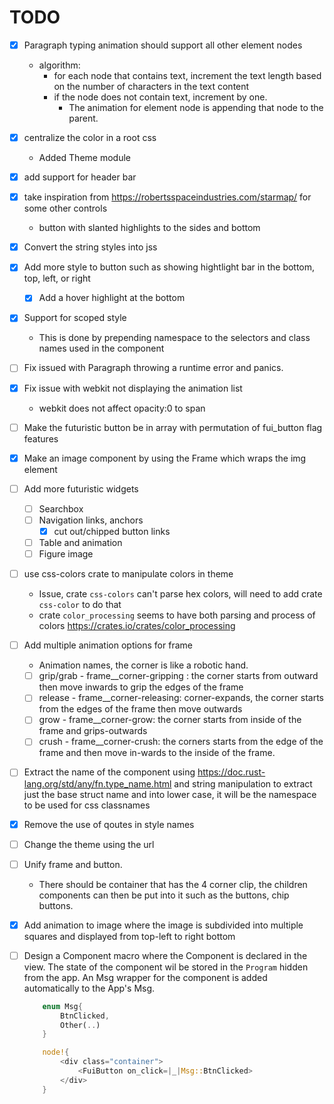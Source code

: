 # TODO

- [X] Paragraph typing animation should support all other element nodes
    - algorithm:
        - for each node that contains text, increment the text length based on the number of characters in the text content
        - if the node does not contain text, increment by one.
            - The animation for element node is appending that node to the parent.
- [X] centralize the color in a root css
    - Added Theme module
- [X] add support for header bar
- [X] take inspiration from https://robertsspaceindustries.com/starmap/ for some other controls
    - button with slanted highlights to the sides and bottom
- [X] Convert the string styles into jss
- [X] Add more style to button such as showing hightlight bar in the bottom, top, left, or right
    - [X] Add a hover highlight at the bottom
- [X] Support for scoped style
    - This is done by prepending namespace to the selectors and class names used in the component
- [ ] Fix issued with Paragraph throwing a runtime error and panics.
- [X] Fix issue with webkit not displaying the animation list
    - webkit does not affect opacity:0 to span
- [ ] Make the futuristic button be in array with permutation of fui_button flag features
- [X] Make an image component by using the Frame which wraps the img element
- [ ] Add more futuristic widgets
    - [ ] Searchbox
    - [ ] Navigation links, anchors
        - [X] cut out/chipped button links
    - [ ] Table and animation
    - [ ] Figure image
- [ ] use css-colors crate to manipulate colors in theme
    - Issue, crate `css-colors` can't parse hex colors, will need to add crate `css-color` to do that
    - crate `color_processing` seems to have both parsing and process of colors https://crates.io/crates/color_processing
- [ ] Add multiple animation options for frame
    - Animation names, the corner is like a robotic hand.
    - [ ] grip/grab - frame__corner-gripping : the corner starts from outward then move inwards to grip the edges of the frame
    - [ ] release - frame__corner-releasing: corner-expands, the corner starts from the edges of the frame then move outwards
    - [ ] grow - frame__corner-grow: the corner starts from inside of the frame and grips-outwards
    - [ ] crush - frame__corner-crush: the corners starts from the edge of the frame and then move in-wards to the inside of the frame.
- [ ] Extract the name of the component using https://doc.rust-lang.org/std/any/fn.type_name.html
    and string manipulation to extract just the base struct name and into lower case, it will be the namespace to be used for css classnames
- [X] Remove the use of qoutes in style names
- [ ] Change the theme using the url
- [ ] Unify frame and button.
    - There should be container that has the 4 corner clip, the children components can then be put into it
    such as the buttons, chip buttons.
- [X] Add animation to image where the image is subdivided into multiple squares and displayed from top-left to right bottom
- [ ] Design a Component macro where the Component is declared in the view. The state of the component
    wil be stored in the `Program` hidden from the app. An Msg wrapper for the component is added automatically to the App's Msg.
    ```rust
        enum Msg{
            BtnClicked,
            Other(..)
        }
    ```
    ```rust
        node!{
            <div class="container">
                <FuiButton on_click=|_|Msg::BtnClicked>
            </div>
        }
    ```

